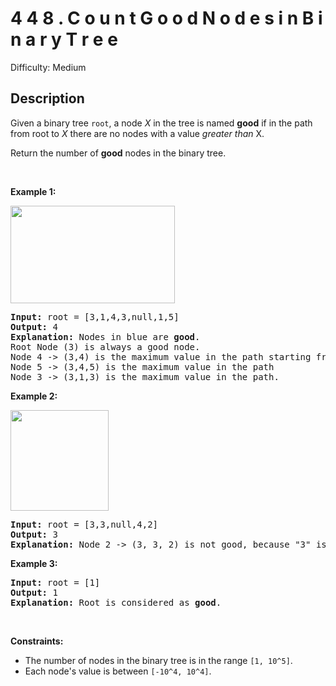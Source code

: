 # 4 4 8 .   C o u n t   G o o d   N o d e s   i n   B i n a r y   T r e e

Difficulty: Medium
## Description
<p>Given a binary tree <code>root</code>, a node <em>X</em> in the tree is named <strong>good</strong> if in the path from root to <em>X</em> there are no nodes with a value <em>greater than</em> X.</p>
<p>Return the number of <strong>good</strong> nodes in the binary tree.</p>
<p> </p>
<p><strong class="example">Example 1:</strong></p>
<p><strong><img alt="" src="https://assets.leetcode.com/uploads/2020/04/02/test_sample_1.png" style="width: 263px; height: 156px;"/></strong></p>
<pre><strong>Input:</strong> root = [3,1,4,3,null,1,5]
<strong>Output:</strong> 4
<strong>Explanation:</strong> Nodes in blue are <strong>good</strong>.
Root Node (3) is always a good node.
Node 4 -&gt; (3,4) is the maximum value in the path starting from the root.
Node 5 -&gt; (3,4,5) is the maximum value in the path
Node 3 -&gt; (3,1,3) is the maximum value in the path.</pre>
<p><strong class="example">Example 2:</strong></p>
<p><strong><img alt="" src="https://assets.leetcode.com/uploads/2020/04/02/test_sample_2.png" style="width: 157px; height: 161px;"/></strong></p>
<pre><strong>Input:</strong> root = [3,3,null,4,2]
<strong>Output:</strong> 3
<strong>Explanation:</strong> Node 2 -&gt; (3, 3, 2) is not good, because "3" is higher than it.</pre>
<p><strong class="example">Example 3:</strong></p>
<pre><strong>Input:</strong> root = [1]
<strong>Output:</strong> 1
<strong>Explanation:</strong> Root is considered as <strong>good</strong>.</pre>
<p> </p>
<p><strong>Constraints:</strong></p>
<ul>
<li>The number of nodes in the binary tree is in the range <code>[1, 10^5]</code>.</li>
<li>Each node's value is between <code>[-10^4, 10^4]</code>.</li>
</ul>
